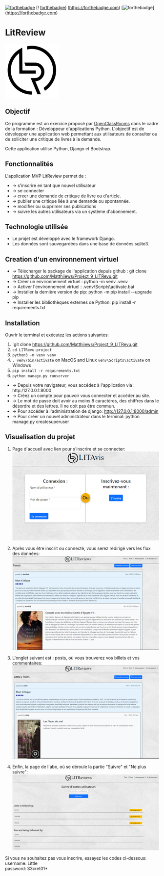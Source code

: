 [![forthebadge](https://forthebadge.com/images/badges/cc-0.svg)](https://forthebadge.com) [!
[forthebadge](https://forthebadge.com/images/badges/made-with-python.svg)]
(https://forthebadge.com) [![forthebadge](https://forthebadge.com/images/badges/uses-css.svg)]
(https://forthebadge.com)

# LitReview

![LITRevu](utilities/static/img/logo_black.png)

## Objectif
Ce programme est un exercice proposé par [OpenClassRooms](https://openclassrooms.com/fr/) dans le cadre de la formation :
Développeur d'applications Python. L'objectif est de développer une application web permettant aux utilisateurs de consulter ou de solliciter une critique de livres à la demande.

Cette application utilise Python, Django et Bootstrap.

## Fonctionnalités
L'application MVP LitReview permet de :
* -> s'inscrire en tant que nouvel utilisateur
* -> se connecter
* -> creer une demande de critique de livre ou d'article.
* -> publier une critique liée à une demande ou spontannée.
* -> modifier ou supprimer ses publications
* -> suivre les autres utilisateurs via un système d'abonnement.

## Technologie utilisée
* Le projet est développé avec le framework Django. 
* Les données sont sauvegardées dans une base de données sqlite3.

## Creation d'un environnement virtuel
* -> Télécharger le package de l'application depuis github : git clone https://github.com/Matthiiews/Project_9_LITRevu.git
* -> Creer un environnement virtuel : python -m venv .venv
* -> Activer l'environnement virtuel : .venv\Scripts\activate.bat
* -> Installer la dernière version de pip: python -m pip install --upgrade pip
* -> Installer les bibliothèques externes de Python: pip install -r requirements.txt

## Installation 
Ouvrir le terminal et exécutez les actions suivantes:

1. `git clone https://github.com/Matthiiews/Project_9_LITRevu.git
2. `cd LITRevu-project`
3. `python3 -m venv venv`
4. `. venv/bin/activate` on MacOS and Linux `venv\Scripts\activate` on Windows
5. `pip install -r requirements.txt`
6. `python manage.py runserver`

* -> Depuis votre navigateur, vous accédez à l'application via : http:/127.0.0.1:8000
* -> Créez un compte pour pouvoir vous connecter et accéder au site.
* -> Le mot de passe doit avoir au moins 8 caractères, des chiffres dans le désordre et des lettres. Il ne doit pas être commun.
* -> Pour accéder à l'administration de django: http://127.0.0.1:8000/admin
* -> Pour créer un nouvel administrateur dans le terminal: python manage.py createsuperuser

## Visualisation du projet
1. Page d'accueil avec lien pour s'inscrire et se connecter: <br>
![login](/README_images/login.png)

2. Après vous être inscrit ou connecté, vous serez redirigé vers les flux des données: <br>
![feeds](/README_images/feeds.png)

3. L'onglet suivant est : posts, où vous trouverez vos billets et vos commentaires: <br>
![posts](/README_images/posts.png)

4. Enfin, la page de l'abo, où se déroule la partie "Suivre" et "Ne plus suivre": <br>
![abo](/README_images/abo.png)

Si vous ne souhaitez pas vous inscrire, essayez les codes ci-dessous:<br>
username: Little <br>
password: S3cret01*